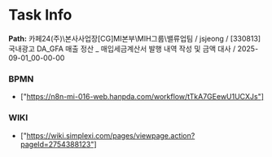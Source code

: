 # Task Info

**Path:** 카페24(주)\본사사업장\[CG]MI본부\MIH그룹\밸류업팀 / jsjeong / [330813] 국내광고 DA_GFA 매출 정산 _ 매입세금계산서 발행 내역 작성 및 금액 대사 / 2025-09-01_00-00-00

### BPMN
- ["https://n8n-mi-016-web.hanpda.com/workflow/tTkA7GEewU1UCXJs"]

### WIKI
- ["https://wiki.simplexi.com/pages/viewpage.action?pageId=2754388123"]

